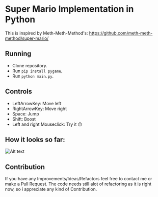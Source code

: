 # Super Mario Implementation in Python

This is inspired by Meth-Meth-Method's: https://github.com/meth-meth-method/super-mario/

## Running

* Clone repository.
* Run `pip install pygame`.
* Run `python main.py`.

## Controls

* LeftArrowKey: Move left  
* RightArrowKey: Move right  
* Space: Jump  
* Shift: Boost   
* Left and right Mouseclick: Try it 😛   

## How it looks so far:
![Alt text](https://i.imgur.com/pGf4624.png)

## Contribution

If you have any Improvements/Ideas/Refactors feel free to contact me or make a Pull Request.
The code needs still alot of refactoring as it is right now, so i appreciate any kind of Contribution.
